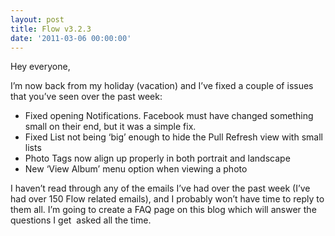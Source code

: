 ```yaml
---
layout: post
title: Flow v3.2.3
date: '2011-03-06 00:00:00'
---
```


Hey everyone,

I&#8217;m now back from my holiday (vacation) and I&#8217;ve fixed a couple of issues that you&#8217;ve seen over the past week:

*   Fixed opening Notifications. Facebook must have changed something small on their end, but it was a simple fix.
*   Fixed List not being &#8216;big&#8217; enough to hide the Pull Refresh view with small lists
*   Photo Tags now align up properly in both portrait and landscape
*   New &#8216;View Album&#8217; menu option when viewing a photo

I haven&#8217;t read through any of the emails I&#8217;ve had over the past week (I&#8217;ve had over 150 Flow related emails), and I probably won&#8217;t have time to reply to them all. I&#8217;m going to create a FAQ page on this blog which will answer the questions I get  asked all the time.
